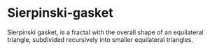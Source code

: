 # Sierpinski-gasket
Sierpinski gasket, is a fractal  with the overall shape of an equilateral triangle, subdivided recursively into smaller equilateral triangles.
